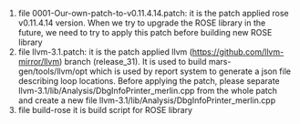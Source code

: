 1. file 0001-Our-own-patch-to-v0.11.4.14.patch:
  it is the patch applied rose v0.11.4.14 version. When we try to upgrade the
  ROSE library in the future, we need to try to apply this patch before building
  new ROSE library
2. file llvm-3.1.patch:
  it is the patch applied llvm (https://github.com/llvm-mirror/llvm) branch
  (release_31). It is used to build mars-gen/tools/llvm/opt which is used by
  report system to generate a json file describing loop locations. Before
  applying the patch, please separate
  llvm-3.1/lib/Analysis/DbgInfoPrinter_merlin.cpp from the whole patch and
  create a new file llvm-3.1/lib/Analysis/DbgInfoPrinter_merlin.cpp
3. file build-rose
  it is build script for ROSE library 
